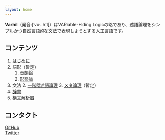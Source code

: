 ```yaml
---
layout: home
---
```


**Varhil**（発音:[ˈvɑ˞ .hɪl]）はVARiable-HIding Logicの略であり、述語論理をシンプルかつ自然言語的な文法で表現しようとする人工言語です。

## コンテンツ

1. [はじめに](introduction)
1. 語形（暫定）
    1. [音韻論](lexicology/phonology)
    2. [形態論](lexicology/morphology)
2. 文法
    2. [一階階述語論理](grammar/first-order-logic)
    3. [メタ論理](grammar/meta-logic)（暫定）
3. [辞書](dictionary)
4. [構文解析器](parser)

## コンタクト

[GitHub](https://github.com/hedalu244/varhil)  
[Twitter](https://twitter.com/hedalu244)
